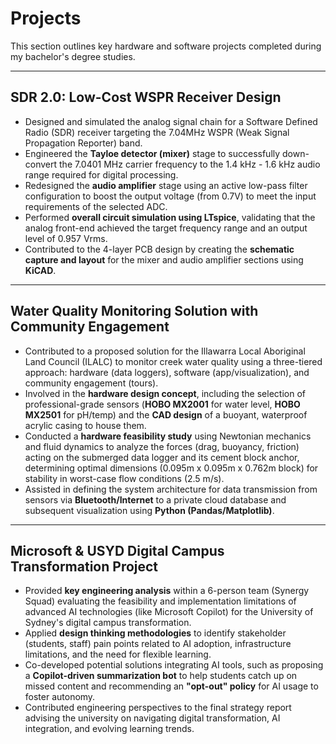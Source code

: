 # Projects

This section outlines key hardware and software projects completed during my bachelor's degree studies.

---

## SDR 2.0: Low-Cost WSPR Receiver Design 

* Designed and simulated the analog signal chain for a Software Defined Radio (SDR) receiver targeting the 7.04MHz WSPR (Weak Signal Propagation Reporter) band.
* Engineered the **Tayloe detector (mixer)** stage to successfully down-convert the 7.0401 MHz carrier frequency to the 1.4 kHz - 1.6 kHz audio range required for digital processing.
* Redesigned the **audio amplifier** stage using an active low-pass filter configuration to boost the output voltage (from 0.7V) to meet the input requirements of the selected ADC.
* Performed **overall circuit simulation using LTspice**, validating that the analog front-end achieved the target frequency range and an output level of 0.957 Vrms.
* Contributed to the 4-layer PCB design by creating the **schematic capture and layout** for the mixer and audio amplifier sections using **KiCAD**.

---

## Water Quality Monitoring Solution with Community Engagement 

* Contributed to a proposed solution for the Illawarra Local Aboriginal Land Council (ILALC) to monitor creek water quality using a three-tiered approach: hardware (data loggers), software (app/visualization), and community engagement (tours).
* Involved in the **hardware design concept**, including the selection of professional-grade sensors (**HOBO MX2001** for water level, **HOBO MX2501** for pH/temp) and the **CAD design** of a buoyant, waterproof acrylic casing to house them.
* Conducted a **hardware feasibility study** using Newtonian mechanics and fluid dynamics to analyze the forces (drag, buoyancy, friction) acting on the submerged data logger and its cement block anchor, determining optimal dimensions (0.095m x 0.095m x 0.762m block) for stability in worst-case flow conditions (2.5 m/s).
* Assisted in defining the system architecture for data transmission from sensors via **Bluetooth/Internet** to a private cloud database and subsequent visualization using **Python (Pandas/Matplotlib)**.

---

## Microsoft & USYD Digital Campus Transformation Project 

* Provided **key engineering analysis** within a 6-person team (Synergy Squad) evaluating the feasibility and implementation limitations of advanced AI technologies (like Microsoft Copilot) for the University of Sydney's digital campus transformation.
* Applied **design thinking methodologies** to identify stakeholder (students, staff) pain points related to AI adoption, infrastructure limitations, and the need for flexible learning.
* Co-developed potential solutions integrating AI tools, such as proposing a **Copilot-driven summarization bot** to help students catch up on missed content and recommending an **"opt-out" policy** for AI usage to foster autonomy.
* Contributed engineering perspectives to the final strategy report advising the university on navigating digital transformation, AI integration, and evolving learning trends.
